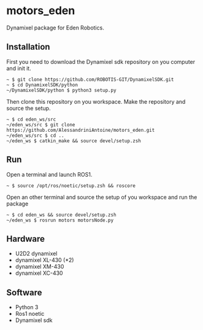 # motors_eden

Dynamixel package for Eden Robotics.

## Installation

First you need to download the Dynamixel sdk repository on you computer and init it.

```console
~ $ git clone https://github.com/ROBOTIS-GIT/DynamixelSDK.git
~ $ cd DynamixelSDK/python
~/DynamixelSDK/python $ python3 setup.py
```

Then clone this repository on you workspace. Make the repository and source the setup.

```console
~ $ cd eden_ws/src
~/eden_ws/src $ git clone https://github.com/AlessandriniAntoine/motors_eden.git
~/eden_ws/src $ cd ..
~/eden_ws $ catkin_make && source devel/setup.zsh
```

## Run

Open a terminal and launch ROS1.

```console
~ $ source /opt/ros/noetic/setup.zsh && roscore 
```

Open an other terminal and source the setup of you workspace and run the package

```console
~ $ cd eden_ws && source devel/setup.zsh
~/eden_ws $ rosrun motors motorsNode.py
```

## Hardware

- U2D2 dynamixel
- dynamixel XL-430 (*2)
- dynamixel XM-430
- dynamixel XC-430

## Software

- Python 3
- Ros1 noetic
- Dynamixel sdk
